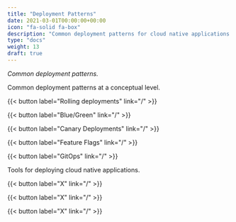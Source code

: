 ```yaml
---
title: "Deployment Patterns"
date: 2021-03-01T00:00:00+00:00
icon: "fa-solid fa-box"
description: "Common deployment patterns for cloud native applications."
type: "docs"
weight: 13
draft: true
---
```


_Common deployment patterns._

Common deployment patterns at a conceptual level.

{{< button label="Rolling deployments" link="/" >}}
</br>

{{< button label="Blue/Green" link="/" >}}
</br>

{{< button label="Canary Deployments" link="/" >}}
</br>

{{< button label="Feature Flags" link="/" >}}
</br>

{{< button label="GitOps" link="/" >}}
</br>

Tools for deploying cloud native applications.

{{< button label="X" link="/" >}}
</br>

{{< button label="X" link="/" >}}
</br>

{{< button label="X" link="/" >}}
</br>
